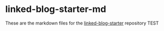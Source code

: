 # linked-blog-starter-md
These are the markdown files for the [linked-blog-starter](https://github.com/matthewwong525/linked-blog-starter) repository
TEST